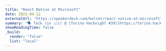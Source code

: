 ```yaml
---
title: "React Native at Microsoft"
date: 2021-04-12
externalUrl: "https://speakerdeck.com/kelset/react-native-at-microsoft"
summary: "🗣 Talk (in 🇮🇹) @ [Torino Hacknight #39](https://torino.hacknight.it/2021/03/27/reactnativems/) *(not recorded, sorry)* - [slides in 🇺🇸](https://speakerdeck.com/kelset/react-native-at-microsoft)"
showReadingTime: false
_build:
  render: "false"
  list: "local"
---
```

